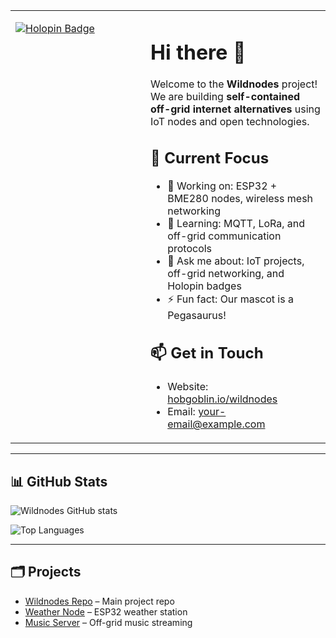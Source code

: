 <table>
<tr>
<td width="200" valign="top">

[![Holopin Badge](https://holopin.io/api/user/wildnodes/badge?size=100)](https://holopin.io/@wildnodes)

</td>
<td valign="top">

# Hi there 👋

Welcome to the **Wildnodes** project!  
We are building **self-contained off-grid internet alternatives** using IoT nodes and open technologies.  

## 🔧 Current Focus
- 🔭 Working on: ESP32 + BME280 nodes, wireless mesh networking  
- 🌱 Learning: MQTT, LoRa, and off-grid communication protocols  
- 💬 Ask me about: IoT projects, off-grid networking, and Holopin badges  
- ⚡ Fun fact: Our mascot is a Pegasaurus!

## 📫 Get in Touch
- Website: [hobgoblin.io/wildnodes](https://hobgoblin.io/wildnodes)  
- Email: your-email@example.com  

</td>
</tr>
</table>

---

## 📊 GitHub Stats

![Wildnodes GitHub stats](https://github-readme-stats.vercel.app/api?username=wildnodes&show_icons=true&theme=radical)

![Top Languages](https://github-readme-stats.vercel.app/api/top-langs/?username=wildnodes&layout=compact)

---

## 🗂 Projects

- [Wildnodes Repo](https://github.com/wildnodes/Wildnodes) – Main project repo  
- [Weather Node](https://github.com/wildnodes/weather-node) – ESP32 weather station  
- [Music Server](https://github.com/wildnodes/music-server) – Off-grid music streaming  
